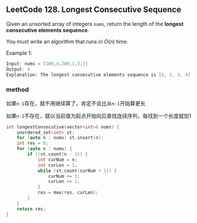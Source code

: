 ## LeetCode 128. Longest Consecutive Sequence

Given an unsorted array of integers `nums`, return the length of the **longest consecutive elements sequence**.

You must write an algorithm that runs in $O(n)$ time.

Example 1:
```cpp
Input: nums = [100,4,200,1,3,2]
Output: 4
Explanation: The longest consecutive elements sequence is [1, 2, 3, 4]. Therefore its length is 4.
```

### method

如果`n-1`存在，就不用继续算了，肯定不会比从`n-1`开始算更长

如果`n-1`不存在，就以当前值为起点开始向后查找连续序列，每找到一个长度就加1

```cpp
int longestConsecutive(vector<int>& nums) {
    unordered_set<int> st;
    for (auto n : nums) st.insert(n);
    int res = 0;
    for (auto n : nums) {
        if (!st.count(n - 1)) {
            int curNum = n;
            int curLen = 1;
            while (st.count(curNum + 1)) {
                curNum += 1;
                curLen += 1;
            }
            res = max(res, curLen);
        }
    }
    return res;
}
```